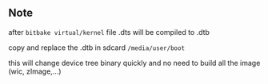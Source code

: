 ## Note

after `bitbake virtual/kernel` file .dts will be compiled to .dtb

copy and replace the .dtb in sdcard `/media/user/boot`

this will change device tree binary quickly and no need to build all the image (wic, zImage,...)
